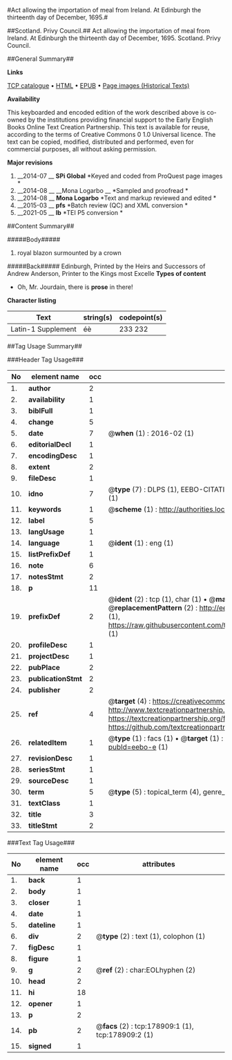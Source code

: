 #Act allowing the importation of meal from Ireland. At Edinburgh the thirteenth day of December, 1695.#

##Scotland. Privy Council.##
Act allowing the importation of meal from Ireland. At Edinburgh the thirteenth day of December, 1695.
Scotland. Privy Council.

##General Summary##

**Links**

[TCP catalogue](http://www.ota.ox.ac.uk/tcp/)  • 
[HTML](http://tei.it.ox.ac.uk/tcp/Texts-HTML/free/B05/B05289.html)  • 
[EPUB](http://tei.it.ox.ac.uk/tcp/Texts-EPUB/free/B05/B05289.epub) • 
[Page images (Historical Texts)](https://historicaltexts.jisc.ac.uk/eebo-52528889e)

**Availability**

This keyboarded and encoded edition of the work described above is co-owned by the
    institutions providing financial support to the Early English Books Online Text Creation
    Partnership. This text is available for reuse, according to the terms of  Creative Commons 0 1.0 Universal
    licence. The text can be copied, modified, distributed and performed, even for commercial
    purposes, all without asking permission.

**Major revisions**

1. __2014-07 __ __SPi Global__ *Keyed and coded from ProQuest page images *
1. __2014-08 __ __Mona Logarbo __ *Sampled and proofread *
1. __2014-08 __ __Mona Logarbo__ *Text and markup reviewed and edited *
1. __2015-03 __ __pfs__ *Batch review (QC) and XML conversion *
1. __2021-05 __ __lb__ *TEI P5 conversion *

##Content Summary##

#####Body#####

1. royal blazon surmounted by a crown

#####Back#####
Edinburgh, Printed by the Heirs and Successors of Andrew Anderson, Printer to the Kings most Excelle
**Types of content**

  * Oh, Mr. Jourdain, there is **prose** in there!

**Character listing**


|Text|string(s)|codepoint(s)|
|---|---|---|
|Latin-1 Supplement|éè|233 232|

##Tag Usage Summary##

###Header Tag Usage###

|No|element name|occ|attributes|
|---|---|---|---|
|1.|__author__|2||
|2.|__availability__|1||
|3.|__biblFull__|1||
|4.|__change__|5||
|5.|__date__|7| @__when__ (1) : 2016-02 (1)|
|6.|__editorialDecl__|1||
|7.|__encodingDesc__|1||
|8.|__extent__|2||
|9.|__fileDesc__|1||
|10.|__idno__|7| @__type__ (7) : DLPS (1), EEBO-CITATION (1), VID (1), EEBO-PROQUEST (1), STC (2), OCLC (1)|
|11.|__keywords__|1| @__scheme__ (1) : http://authorities.loc.gov/ (1)|
|12.|__label__|5||
|13.|__langUsage__|1||
|14.|__language__|1| @__ident__ (1) : eng (1)|
|15.|__listPrefixDef__|1||
|16.|__note__|6||
|17.|__notesStmt__|2||
|18.|__p__|11||
|19.|__prefixDef__|2| @__ident__ (2) : tcp (1), char (1)  •  @__matchPattern__ (2) : ([0-9\-]+):([0-9IVX]+) (1), (.+) (1)  •  @__replacementPattern__ (2) : http://eebo.chadwyck.com/downloadtiff?vid=$1&page=$2 (1), https://raw.githubusercontent.com/textcreationpartnership/Texts/master/tcpchars.xml#$1 (1)|
|20.|__profileDesc__|1||
|21.|__projectDesc__|1||
|22.|__pubPlace__|2||
|23.|__publicationStmt__|2||
|24.|__publisher__|2||
|25.|__ref__|4| @__target__ (4) : https://creativecommons.org/publicdomain/zero/1.0/ (1), http://www.textcreationpartnership.org/docs/. (1), https://textcreationpartnership.org/faq/#faq05 (1), https://github.com/textcreationpartnership (1)|
|26.|__relatedItem__|1| @__type__ (1) : facs (1)  •  @__target__ (1) : https://data.historicaltexts.jisc.ac.uk/view?pubId=eebo-e (1)|
|27.|__revisionDesc__|1||
|28.|__seriesStmt__|1||
|29.|__sourceDesc__|1||
|30.|__term__|5| @__type__ (5) : topical_term (4), genre_form (1)|
|31.|__textClass__|1||
|32.|__title__|3||
|33.|__titleStmt__|2||


###Text Tag Usage###

|No|element name|occ|attributes|
|---|---|---|---|
|1.|__back__|1||
|2.|__body__|1||
|3.|__closer__|1||
|4.|__date__|1||
|5.|__dateline__|1||
|6.|__div__|2| @__type__ (2) : text (1), colophon (1)|
|7.|__figDesc__|1||
|8.|__figure__|1||
|9.|__g__|2| @__ref__ (2) : char:EOLhyphen (2)|
|10.|__head__|2||
|11.|__hi__|18||
|12.|__opener__|1||
|13.|__p__|2||
|14.|__pb__|2| @__facs__ (2) : tcp:178909:1 (1), tcp:178909:2 (1)|
|15.|__signed__|1||
